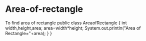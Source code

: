 # Area-of-rectangle
To find area of rectangle
public class AreaofRectangle
{
  int width,height,area;
  area=width*height;
    System.out.println("Area of Rectangle="+area);
    }
}
